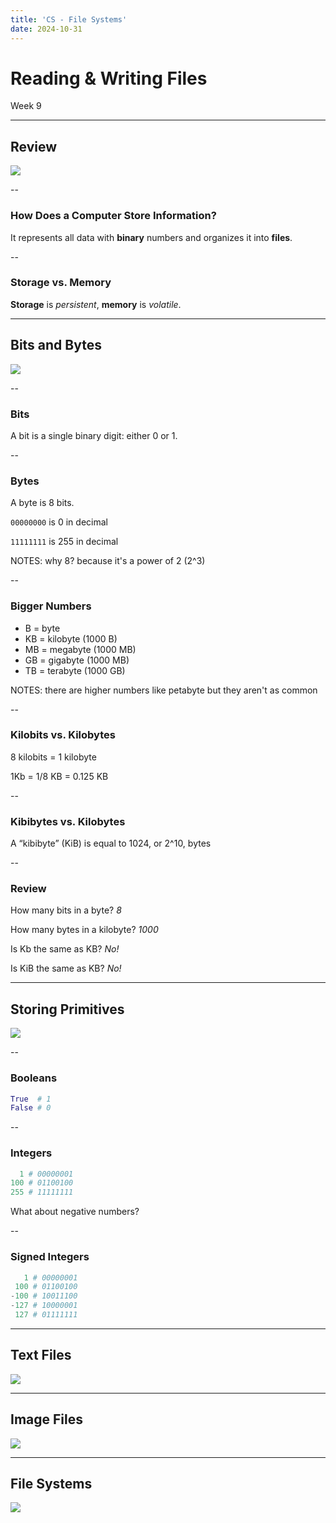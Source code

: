 ```yaml
---
title: 'CS - File Systems'
date: 2024-10-31
---
```


# Reading & Writing Files <!-- .element: class="r-fit-text" -->

Week 9

---

## Review

![](https://media2.giphy.com/media/v1.Y2lkPTc5MGI3NjExN3c0YmhoMm9tcjRmZzlvaWdydWI4enAyZWltMGcwbHlobjM4NzBweCZlcD12MV9pbnRlcm5hbF9naWZfYnlfaWQmY3Q9Zw/777Aby0ZetYE8/giphy.webp) <!-- .element: style="height:400px" -->

--

### How Does a Computer Store Information? <!-- .element: class="r-fit-text" -->

It represents all data with **binary** numbers and organizes it into **files**.
<!-- .element: class="fragment" -->

--

### Storage vs. Memory

**Storage** is _persistent_, **memory** is _volatile_.
<!-- .element: class="fragment" -->

---

## Bits and Bytes

![](https://media4.giphy.com/media/v1.Y2lkPTc5MGI3NjExMmQxMjc5eHRkOXF0MmxocmswdXBqaXEwM3IyMDFsemgwbWt1bHZwOSZlcD12MV9pbnRlcm5hbF9naWZfYnlfaWQmY3Q9Zw/ZBtlT7yNCDCrD0mqVm/giphy.webp) <!-- .element: style="height:400px" -->

--

### Bits

A bit is a single binary digit: either 0 or 1.

--

### Bytes

A byte is 8 bits.

`00000000` is 0 in decimal
<!-- .element: class="fragment" -->

`11111111` is 255 in decimal
<!-- .element: class="fragment" -->

NOTES: why 8? because it's a power of 2 (2^3)

--

### Bigger Numbers

- B = byte
- KB = kilobyte (1000 B)
- MB = megabyte (1000 MB)
- GB = gigabyte (1000 MB)
- TB = terabyte (1000 GB)

NOTES: there are higher numbers like petabyte but they aren't as common

--

### Kilobits vs. Kilobytes

8 kilobits = 1 kilobyte

1Kb = 1/8 KB = 0.125 KB

<!-- https://www.lifewire.com/what-is-a-megabit-2483412 -->

--

### Kibibytes vs. Kilobytes

A “kibibyte” (KiB) is equal to 1024, or 2^10, bytes

<!-- https://www.logicmonitor.com/blog/what-the-hell-is-a-kibibyte -->

--

### Review

How many bits in a byte? _8_ <!-- .element: class="fragment" -->

How many bytes in a kilobyte? _1000_ <!-- .element: class="fragment" -->
<!-- .element: class="fragment" -->

Is Kb the same as KB? _No!_ <!-- .element: class="fragment" -->
<!-- .element: class="fragment" -->

Is KiB the same as KB? _No!_ <!-- .element: class="fragment" -->
<!-- .element: class="fragment" -->

---

## Storing Primitives

![](https://media1.giphy.com/media/v1.Y2lkPTc5MGI3NjExbmtiYWVtbWpmZGR4ZTB6MG9vcjBoeWtkdnRmaWRlYm95NGdlMzNnaSZlcD12MV9pbnRlcm5hbF9naWZfYnlfaWQmY3Q9Zw/xT9C25UNTwfZuk85WP/giphy.webp) <!-- .element: style="height:400px" -->

--

### Booleans

```py
True  # 1
False # 0
```

--

### Integers

```py
  1 # 00000001
100 # 01100100
255 # 11111111
```

What about negative numbers? <!-- .element: class="fragment" -->

--

### Signed Integers

```py
   1 # 00000001
 100 # 01100100
-100 # 10011100
-127 # 10000001
 127 # 01111111
```

---

## Text Files

![](https://media4.giphy.com/media/v1.Y2lkPTc5MGI3NjExbnVpbjFhcHJ6bjEwdWRpZ2J6bncyZm95NWFwNHdyczV0azE1dmdiZSZlcD12MV9naWZzX3NlYXJjaCZjdD1n/aeqpymkqoW3BAiqboo/giphy.webp) <!-- .element: style="height:400px" -->

<!-- TODO -->

---

## Image Files

![](https://media4.giphy.com/media/l3vRgqJIdbRp7Exfa/giphy.webp?cid=ecf05e47a34t62sv5yvah3uezolo0suywz2vy0mqbc0typyd&ep=v1_gifs_search&rid=giphy.webp&ct=g) <!-- .element: style="height:400px" -->

<!-- TODO -->

---

## File Systems

![](https://media1.giphy.com/media/v1.Y2lkPTc5MGI3NjExeTViaWo3N2IxdWxsdTZjMTh5dXRrMXFpYzZhNXA0cTJ3dHJmd3FkeSZlcD12MV9pbnRlcm5hbF9naWZfYnlfaWQmY3Q9Zw/SuEFqeWxlLcvm/giphy.webp) <!-- .element: style="height:400px" -->

<!-- TODO -->
